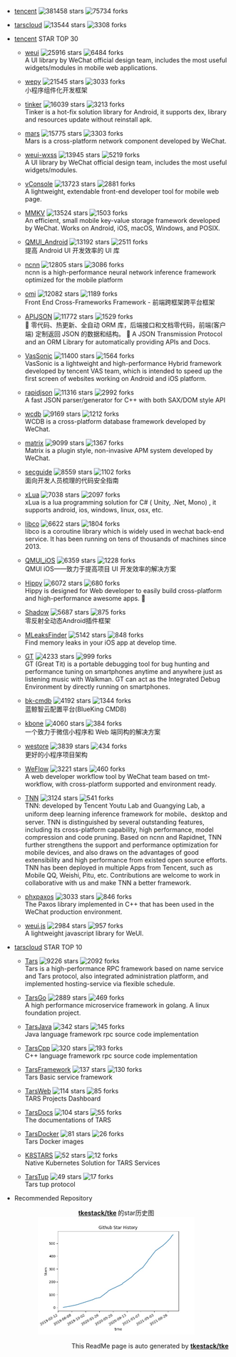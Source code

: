 
+ [tencent](https://github.com/tencent)
![381458 stars](https://img.shields.io/badge/Stars-381458-green)
![75734 forks](https://img.shields.io/badge/Forks-75734-green)

+ [tarscloud](https://github.com/tarscloud)
![13544 stars](https://img.shields.io/badge/Stars-13544-green)
![3308 forks](https://img.shields.io/badge/Forks-3308-green)





+ [tencent](https://github.com/tencent) STAR TOP 30 
    
    + [weui](https://github.com/tencent/weui) 
    ![25916 stars](https://img.shields.io/badge/Stars-25916-green)
    ![6484 forks](https://img.shields.io/badge/Forks-6484-green)  
    A UI library by WeChat official design team, includes the most useful widgets/modules in mobile web applications.
    
    + [wepy](https://github.com/tencent/wepy) 
    ![21545 stars](https://img.shields.io/badge/Stars-21545-green)
    ![3033 forks](https://img.shields.io/badge/Forks-3033-green)  
    小程序组件化开发框架
    
    + [tinker](https://github.com/tencent/tinker) 
    ![16039 stars](https://img.shields.io/badge/Stars-16039-green)
    ![3213 forks](https://img.shields.io/badge/Forks-3213-green)  
    Tinker is a hot-fix solution library for Android, it supports dex, library and resources update without reinstall apk.
    
    + [mars](https://github.com/tencent/mars) 
    ![15775 stars](https://img.shields.io/badge/Stars-15775-green)
    ![3303 forks](https://img.shields.io/badge/Forks-3303-green)  
    Mars is a cross-platform network component  developed by WeChat.
    
    + [weui-wxss](https://github.com/tencent/weui-wxss) 
    ![13945 stars](https://img.shields.io/badge/Stars-13945-green)
    ![5219 forks](https://img.shields.io/badge/Forks-5219-green)  
    A UI library by WeChat official design team, includes the most useful widgets/modules.
    
    + [vConsole](https://github.com/tencent/vConsole) 
    ![13723 stars](https://img.shields.io/badge/Stars-13723-green)
    ![2881 forks](https://img.shields.io/badge/Forks-2881-green)  
    A lightweight, extendable front-end developer tool for mobile web page.
    
    + [MMKV](https://github.com/tencent/MMKV) 
    ![13524 stars](https://img.shields.io/badge/Stars-13524-green)
    ![1503 forks](https://img.shields.io/badge/Forks-1503-green)  
    An efficient, small mobile key-value storage framework developed by WeChat. Works on Android, iOS, macOS, Windows, and POSIX.
    
    + [QMUI_Android](https://github.com/tencent/QMUI_Android) 
    ![13192 stars](https://img.shields.io/badge/Stars-13192-green)
    ![2511 forks](https://img.shields.io/badge/Forks-2511-green)  
    提高 Android UI 开发效率的 UI 库
    
    + [ncnn](https://github.com/tencent/ncnn) 
    ![12805 stars](https://img.shields.io/badge/Stars-12805-green)
    ![3086 forks](https://img.shields.io/badge/Forks-3086-green)  
    ncnn is a high-performance neural network inference framework optimized for the mobile platform
    
    + [omi](https://github.com/tencent/omi) 
    ![12082 stars](https://img.shields.io/badge/Stars-12082-green)
    ![1189 forks](https://img.shields.io/badge/Forks-1189-green)  
     Front End Cross-Frameworks Framework - 前端跨框架跨平台框架
    
    + [APIJSON](https://github.com/tencent/APIJSON) 
    ![11772 stars](https://img.shields.io/badge/Stars-11772-green)
    ![1529 forks](https://img.shields.io/badge/Forks-1529-green)  
    🚀 零代码、热更新、全自动 ORM 库，后端接口和文档零代码，前端(客户端) 定制返回 JSON 的数据和结构。 🚀 A JSON Transmission Protocol and an ORM Library for automatically providing APIs and Docs.
    
    + [VasSonic](https://github.com/tencent/VasSonic) 
    ![11400 stars](https://img.shields.io/badge/Stars-11400-green)
    ![1564 forks](https://img.shields.io/badge/Forks-1564-green)  
    VasSonic is a lightweight and high-performance Hybrid framework developed by tencent VAS team, which is intended to speed up the first screen of websites working on Android and iOS platform. 
    
    + [rapidjson](https://github.com/tencent/rapidjson) 
    ![11316 stars](https://img.shields.io/badge/Stars-11316-green)
    ![2992 forks](https://img.shields.io/badge/Forks-2992-green)  
    A fast JSON parser/generator for C++ with both SAX/DOM style API
    
    + [wcdb](https://github.com/tencent/wcdb) 
    ![9169 stars](https://img.shields.io/badge/Stars-9169-green)
    ![1212 forks](https://img.shields.io/badge/Forks-1212-green)  
    WCDB is a cross-platform database framework developed by WeChat.
    
    + [matrix](https://github.com/tencent/matrix) 
    ![9099 stars](https://img.shields.io/badge/Stars-9099-green)
    ![1367 forks](https://img.shields.io/badge/Forks-1367-green)  
    Matrix is a plugin style, non-invasive APM system developed by WeChat.
    
    + [secguide](https://github.com/tencent/secguide) 
    ![8559 stars](https://img.shields.io/badge/Stars-8559-green)
    ![1102 forks](https://img.shields.io/badge/Forks-1102-green)  
    面向开发人员梳理的代码安全指南
    
    + [xLua](https://github.com/tencent/xLua) 
    ![7038 stars](https://img.shields.io/badge/Stars-7038-green)
    ![2097 forks](https://img.shields.io/badge/Forks-2097-green)  
    xLua is a lua programming solution for  C# ( Unity, .Net, Mono) , it supports android, ios, windows, linux, osx, etc.
    
    + [libco](https://github.com/tencent/libco) 
    ![6622 stars](https://img.shields.io/badge/Stars-6622-green)
    ![1804 forks](https://img.shields.io/badge/Forks-1804-green)  
    libco is a coroutine library which is widely used in wechat  back-end service. It has been running on tens of thousands of machines since 2013.
    
    + [QMUI_iOS](https://github.com/tencent/QMUI_iOS) 
    ![6359 stars](https://img.shields.io/badge/Stars-6359-green)
    ![1228 forks](https://img.shields.io/badge/Forks-1228-green)  
    QMUI iOS——致力于提高项目 UI 开发效率的解决方案
    
    + [Hippy](https://github.com/tencent/Hippy) 
    ![6072 stars](https://img.shields.io/badge/Stars-6072-green)
    ![680 forks](https://img.shields.io/badge/Forks-680-green)  
    Hippy is designed for Web developer to easily build cross-platform and high-performance awesome apps. 👏
    
    + [Shadow](https://github.com/tencent/Shadow) 
    ![5687 stars](https://img.shields.io/badge/Stars-5687-green)
    ![875 forks](https://img.shields.io/badge/Forks-875-green)  
    零反射全动态Android插件框架
    
    + [MLeaksFinder](https://github.com/tencent/MLeaksFinder) 
    ![5142 stars](https://img.shields.io/badge/Stars-5142-green)
    ![848 forks](https://img.shields.io/badge/Forks-848-green)  
    Find memory leaks in your iOS app at develop time.
    
    + [GT](https://github.com/tencent/GT) 
    ![4233 stars](https://img.shields.io/badge/Stars-4233-green)
    ![999 forks](https://img.shields.io/badge/Forks-999-green)  
    GT (Great Tit) is a portable debugging tool for bug hunting and performance tuning on smartphones anytime and anywhere just as listening music with Walkman. GT can act as the Integrated Debug Environment by directly running on smartphones.
    
    + [bk-cmdb](https://github.com/tencent/bk-cmdb) 
    ![4192 stars](https://img.shields.io/badge/Stars-4192-green)
    ![1344 forks](https://img.shields.io/badge/Forks-1344-green)  
    蓝鲸智云配置平台(BlueKing CMDB)
    
    + [kbone](https://github.com/tencent/kbone) 
    ![4060 stars](https://img.shields.io/badge/Stars-4060-green)
    ![384 forks](https://img.shields.io/badge/Forks-384-green)  
    一个致力于微信小程序和 Web 端同构的解决方案
    
    + [westore](https://github.com/tencent/westore) 
    ![3839 stars](https://img.shields.io/badge/Stars-3839-green)
    ![434 forks](https://img.shields.io/badge/Forks-434-green)  
    更好的小程序项目架构
    
    + [WeFlow](https://github.com/tencent/WeFlow) 
    ![3221 stars](https://img.shields.io/badge/Stars-3221-green)
    ![460 forks](https://img.shields.io/badge/Forks-460-green)  
    A web developer workflow tool by WeChat team based on tmt-workflow, with cross-platform supported and environment ready.
    
    + [TNN](https://github.com/tencent/TNN) 
    ![3124 stars](https://img.shields.io/badge/Stars-3124-green)
    ![541 forks](https://img.shields.io/badge/Forks-541-green)  
    TNN: developed by Tencent Youtu Lab and Guangying Lab, a uniform deep learning inference framework for mobile、desktop and server. TNN is distinguished by several outstanding features, including its cross-platform capability, high performance, model compression and code pruning. Based on ncnn and Rapidnet, TNN further strengthens the support and performance optimization for mobile devices, and also draws on the advantages of good extensibility and high performance from existed open source efforts. TNN has been deployed in multiple Apps from Tencent, such as Mobile QQ, Weishi, Pitu, etc. Contributions are welcome to work in collaborative with us and make TNN a better framework. 
    
    + [phxpaxos](https://github.com/tencent/phxpaxos) 
    ![3033 stars](https://img.shields.io/badge/Stars-3033-green)
    ![846 forks](https://img.shields.io/badge/Forks-846-green)  
    The Paxos library implemented in C++ that has been used in the WeChat production environment.
    
    + [weui.js](https://github.com/tencent/weui.js) 
    ![2984 stars](https://img.shields.io/badge/Stars-2984-green)
    ![957 forks](https://img.shields.io/badge/Forks-957-green)  
    A lightweight javascript library for WeUI.
    

+ [tarscloud](https://github.com/tarscloud) STAR TOP 10 
    
    + [Tars](https://github.com/tarscloud/Tars) 
    ![9226 stars](https://img.shields.io/badge/Stars-9226-green)
    ![2092 forks](https://img.shields.io/badge/Forks-2092-green)  
    Tars is a high-performance RPC framework based on name service and Tars protocol, also integrated administration platform, and implemented hosting-service via flexible schedule.
    
    + [TarsGo](https://github.com/tarscloud/TarsGo) 
    ![2889 stars](https://img.shields.io/badge/Stars-2889-green)
    ![469 forks](https://img.shields.io/badge/Forks-469-green)  
    A  high performance microservice  framework  in golang. A linux foundation project.
    
    + [TarsJava](https://github.com/tarscloud/TarsJava) 
    ![342 stars](https://img.shields.io/badge/Stars-342-green)
    ![145 forks](https://img.shields.io/badge/Forks-145-green)  
    Java language framework rpc source code implementation
    
    + [TarsCpp](https://github.com/tarscloud/TarsCpp) 
    ![320 stars](https://img.shields.io/badge/Stars-320-green)
    ![193 forks](https://img.shields.io/badge/Forks-193-green)  
    C++ language framework rpc source code implementation
    
    + [TarsFramework](https://github.com/tarscloud/TarsFramework) 
    ![137 stars](https://img.shields.io/badge/Stars-137-green)
    ![130 forks](https://img.shields.io/badge/Forks-130-green)  
    Tars Basic service framework
    
    + [TarsWeb](https://github.com/tarscloud/TarsWeb) 
    ![114 stars](https://img.shields.io/badge/Stars-114-green)
    ![85 forks](https://img.shields.io/badge/Forks-85-green)  
    TARS Projects Dashboard
    
    + [TarsDocs](https://github.com/tarscloud/TarsDocs) 
    ![104 stars](https://img.shields.io/badge/Stars-104-green)
    ![55 forks](https://img.shields.io/badge/Forks-55-green)  
    The documentations of TARS
    
    + [TarsDocker](https://github.com/tarscloud/TarsDocker) 
    ![81 stars](https://img.shields.io/badge/Stars-81-green)
    ![26 forks](https://img.shields.io/badge/Forks-26-green)  
    Tars Docker  images
    
    + [K8STARS](https://github.com/tarscloud/K8STARS) 
    ![52 stars](https://img.shields.io/badge/Stars-52-green)
    ![12 forks](https://img.shields.io/badge/Forks-12-green)  
    Native Kubernetes  Solution for TARS Services
    
    + [TarsTup](https://github.com/tarscloud/TarsTup) 
    ![49 stars](https://img.shields.io/badge/Stars-49-green)
    ![17 forks](https://img.shields.io/badge/Forks-17-green)  
    Tars tup protocol
    


+ Recommended Repository  
<p align="center">
      <strong>
        <a href="https://github.com/tkestack/tke" target="_blank">tkestack/tke</a>
      </strong>  的star历史图
  <br>
  <img src="https://raw.githubusercontent.com/ButterAndButterfly/GithubTools/master/data/stars_history.jpg" width="350px"></img>    
</p>

<p align="right">
      This ReadMe page is auto generated by 
      <strong>
        <a href="https://github.com/tkestack/tke" target="_blank">tkestack/tke</a><br>
      </strong>   
</p>